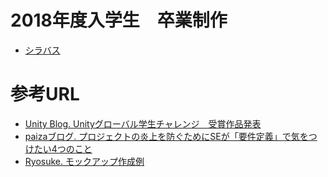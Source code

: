 # 2018年度入学生　卒業制作
- [シラバス](syllabus.md)

# 参考URL
- [Unity Blog. Unityグローバル学生チャレンジ　受賞作品発表](https://t.co/hJI3rlkiH3)
- [paizaブログ. プロジェクトの炎上を防ぐためにSEが「要件定義」で気をつけたい4つのこと](https://paiza.hatenablog.com/entry/2019/03/08/%E3%83%97%E3%83%AD%E3%82%B8%E3%82%A7%E3%82%AF%E3%83%88%E3%81%AE%E7%82%8E%E4%B8%8A%E3%82%92%E9%98%B2%E3%81%90%E3%81%9F%E3%82%81%E3%81%ABSE%E3%81%8C%E3%80%8C%E8%A6%81%E4%BB%B6%E5%AE%9A%E7%BE%A9%E3%80%8D)
- [Ryosuke. モックアップ作成例](https://twitter.com/ryo620org/status/1104933258389667841)



